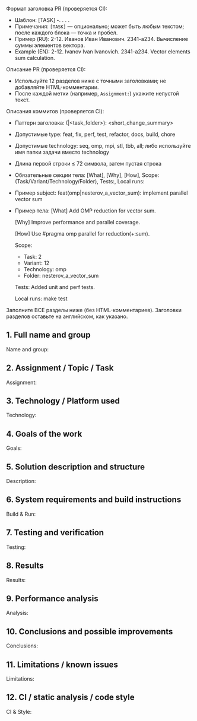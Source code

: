 Формат заголовка PR (проверяется CI):
- Шаблон: [TASK] <Task>-<Variant>. <Last Name> <First Name> <Middle Name>. <Group>. <Task name>.
- Примечания: `[TASK]` — опционально; <Group> может быть любым текстом; после каждого блока — точка и пробел.
- Пример (RU): 2-12. Иванов Иван Иванович. 2341-а234. Вычисление суммы элементов вектора.
- Example (EN): 2-12. Ivanov Ivan Ivanovich. 2341-a234. Vector elements sum calculation.

Описание PR (проверяется CI):
- Используйте 12 разделов ниже с точными заголовками; не добавляйте HTML-комментарии.
- После каждой метки (например, `Assignment:`) укажите непустой текст.

Описания коммитов (проверяется CI):
- Паттерн заголовка: <type>(<technology>|<task_folder>): <short_change_summary>
- Допустимые type: feat, fix, perf, test, refactor, docs, build, chore
- Допустимые technology: seq, omp, mpi, stl, tbb, all; либо используйте имя папки задачи вместо technology
- Длина первой строки ≤ 72 символа, затем пустая строка
- Обязательные секции тела: [What], [Why], [How], Scope: (Task/Variant/Technology/Folder), Tests:, Local runs:
- Пример subject: feat(omp|nesterov_a_vector_sum): implement parallel vector sum
- Пример тела:
  [What]
  Add OMP reduction for vector sum.

  [Why]
  Improve performance and parallel coverage.

  [How]
  Use #pragma omp parallel for reduction(+:sum).

  Scope:
  - Task: 2
  - Variant: 12
  - Technology: omp
  - Folder: nesterov_a_vector_sum

  Tests:
  Added unit and perf tests.

  Local runs:
  make test

Заполните ВСЕ разделы ниже (без HTML-комментариев). Заголовки разделов оставьте на английском, как указано.

## 1. Full name and group
Name and group:

## 2. Assignment / Topic / Task
Assignment:

## 3. Technology / Platform used
Technology:

## 4. Goals of the work
Goals:

## 5. Solution description and structure
Description:

## 6. System requirements and build instructions
Build & Run:

## 7. Testing and verification
Testing:

## 8. Results
Results:

## 9. Performance analysis
Analysis:

## 10. Conclusions and possible improvements
Conclusions:

## 11. Limitations / known issues
Limitations:

## 12. CI / static analysis / code style
CI & Style:

